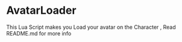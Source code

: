 # AvatarLoader
This Lua Script makes you Load your avatar on the Character , Read README.md for more info
